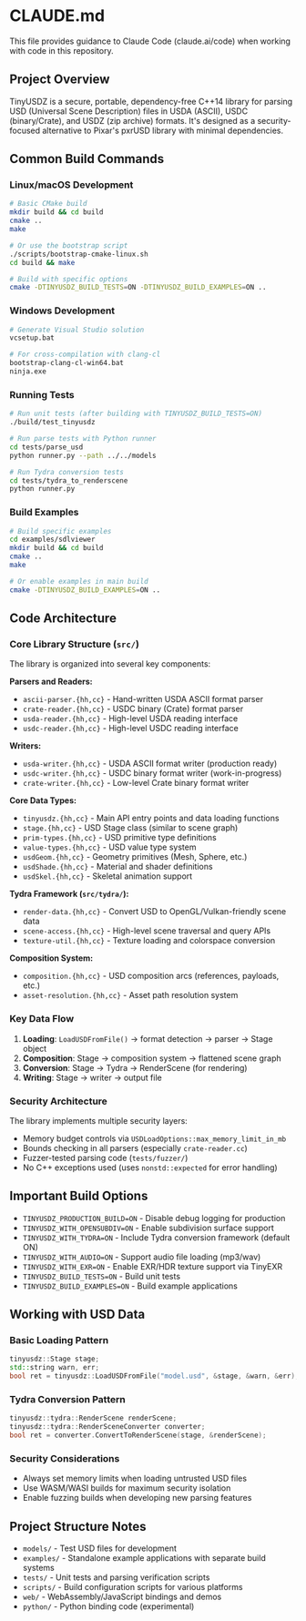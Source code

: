 # CLAUDE.md

This file provides guidance to Claude Code (claude.ai/code) when working with code in this repository.

## Project Overview

TinyUSDZ is a secure, portable, dependency-free C++14 library for parsing USD (Universal Scene Description) files in USDA (ASCII), USDC (binary/Crate), and USDZ (zip archive) formats. It's designed as a security-focused alternative to Pixar's pxrUSD library with minimal dependencies.

## Common Build Commands

### Linux/macOS Development
```bash
# Basic CMake build
mkdir build && cd build
cmake ..
make

# Or use the bootstrap script
./scripts/bootstrap-cmake-linux.sh
cd build && make

# Build with specific options
cmake -DTINYUSDZ_BUILD_TESTS=ON -DTINYUSDZ_BUILD_EXAMPLES=ON ..
```

### Windows Development
```bash
# Generate Visual Studio solution
vcsetup.bat

# For cross-compilation with clang-cl
bootstrap-clang-cl-win64.bat
ninja.exe
```

### Running Tests
```bash
# Run unit tests (after building with TINYUSDZ_BUILD_TESTS=ON)
./build/test_tinyusdz

# Run parse tests with Python runner
cd tests/parse_usd
python runner.py --path ../../models

# Run Tydra conversion tests
cd tests/tydra_to_renderscene  
python runner.py
```

### Build Examples
```bash
# Build specific examples
cd examples/sdlviewer
mkdir build && cd build
cmake ..
make

# Or enable examples in main build
cmake -DTINYUSDZ_BUILD_EXAMPLES=ON ..
```

## Code Architecture

### Core Library Structure (`src/`)

The library is organized into several key components:

**Parsers and Readers:**
- `ascii-parser.{hh,cc}` - Hand-written USDA ASCII format parser
- `crate-reader.{hh,cc}` - USDC binary (Crate) format parser  
- `usda-reader.{hh,cc}` - High-level USDA reading interface
- `usdc-reader.{hh,cc}` - High-level USDC reading interface

**Writers:**
- `usda-writer.{hh,cc}` - USDA ASCII format writer (production ready)
- `usdc-writer.{hh,cc}` - USDC binary format writer (work-in-progress)
- `crate-writer.{hh,cc}` - Low-level Crate binary format writer

**Core Data Types:**
- `tinyusdz.{hh,cc}` - Main API entry points and data loading functions
- `stage.{hh,cc}` - USD Stage class (similar to scene graph)
- `prim-types.{hh,cc}` - USD primitive type definitions
- `value-types.{hh,cc}` - USD value type system
- `usdGeom.{hh,cc}` - Geometry primitives (Mesh, Sphere, etc.)
- `usdShade.{hh,cc}` - Material and shader definitions
- `usdSkel.{hh,cc}` - Skeletal animation support

**Tydra Framework (`src/tydra/`):**
- `render-data.{hh,cc}` - Convert USD to OpenGL/Vulkan-friendly scene data
- `scene-access.{hh,cc}` - High-level scene traversal and query APIs
- `texture-util.{hh,cc}` - Texture loading and colorspace conversion

**Composition System:**
- `composition.{hh,cc}` - USD composition arcs (references, payloads, etc.)
- `asset-resolution.{hh,cc}` - Asset path resolution system

### Key Data Flow

1. **Loading**: `LoadUSDFromFile()` → format detection → parser → Stage object
2. **Composition**: Stage → composition system → flattened scene graph  
3. **Conversion**: Stage → Tydra → RenderScene (for rendering)
4. **Writing**: Stage → writer → output file

### Security Architecture

The library implements multiple security layers:
- Memory budget controls via `USDLoadOptions::max_memory_limit_in_mb`
- Bounds checking in all parsers (especially `crate-reader.cc`)
- Fuzzer-tested parsing code (`tests/fuzzer/`)
- No C++ exceptions used (uses `nonstd::expected` for error handling)

## Important Build Options

- `TINYUSDZ_PRODUCTION_BUILD=ON` - Disable debug logging for production
- `TINYUSDZ_WITH_OPENSUBDIV=ON` - Enable subdivision surface support
- `TINYUSDZ_WITH_TYDRA=ON` - Include Tydra conversion framework (default ON)
- `TINYUSDZ_WITH_AUDIO=ON` - Support audio file loading (mp3/wav)
- `TINYUSDZ_WITH_EXR=ON` - Enable EXR/HDR texture support via TinyEXR
- `TINYUSDZ_BUILD_TESTS=ON` - Build unit tests
- `TINYUSDZ_BUILD_EXAMPLES=ON` - Build example applications

## Working with USD Data

### Basic Loading Pattern
```cpp
tinyusdz::Stage stage;
std::string warn, err;
bool ret = tinyusdz::LoadUSDFromFile("model.usd", &stage, &warn, &err);
```

### Tydra Conversion Pattern  
```cpp
tinyusdz::tydra::RenderScene renderScene;
tinyusdz::tydra::RenderSceneConverter converter;
bool ret = converter.ConvertToRenderScene(stage, &renderScene);
```

### Security Considerations
- Always set memory limits when loading untrusted USD files
- Use WASM/WASI builds for maximum security isolation
- Enable fuzzing builds when developing new parsing features

## Project Structure Notes

- `models/` - Test USD files for development
- `examples/` - Standalone example applications with separate build systems
- `tests/` - Unit tests and parsing verification scripts
- `scripts/` - Build configuration scripts for various platforms
- `web/` - WebAssembly/JavaScript bindings and demos
- `python/` - Python binding code (experimental)